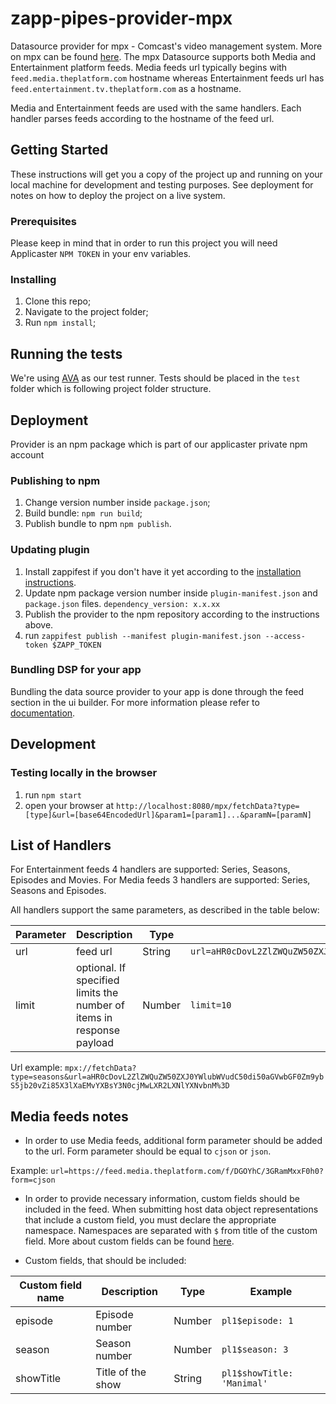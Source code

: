 # zapp-pipes-provider-mpx

Datasource provider for mpx - Comcast's video management system. More on mpx can be found [here](https://www.comcasttechnologysolutions.com/our-portfolio/video-platform/mpx).
The mpx Datasource supports both Media and Entertainment platform feeds. 
Media feeds url typically begins with `feed.media.theplatform.com` hostname whereas Entertainment feeds url has `feed.entertainment.tv.theplatform.com` as a hostname.

Media and Entertainment feeds are used with the same handlers. Each handler parses feeds according to the hostname of the feed url.

## Getting Started

These instructions will get you a copy of the project up and running on your local machine for development and testing purposes. See deployment for notes on how to deploy the project on a live system.

### Prerequisites

Please keep in mind that in order to run this project you will need Applicaster `NPM TOKEN` in your env variables.

### Installing

1.  Clone this repo;
2.  Navigate to the project folder;
3.  Run `npm install`;

## Running the tests

We're using [AVA](https://github.com/avajs/ava) as our test runner.
Tests should be placed in the `test` folder which is following project folder structure.

## Deployment

Provider is an npm package which is part of our applicaster private npm account

### Publishing to npm

1.  Change version number inside `package.json`;
2.  Build bundle: `npm run build`;
3.  Publish bundle to npm `npm publish`.

### Updating plugin

1.  Install zappifest if you don't have it yet according to the [installation instructions](https://github.com/applicaster/zappifest).
2.  Update npm package version number inside `plugin-manifest.json` and `package.json` files. `dependency_version: x.x.xx`
3.  Publish the provider to the npm repository according to the instructions above. 
3.  run `zappifest publish --manifest plugin-manifest.json --access-token $ZAPP_TOKEN`

### Bundling DSP for your app

Bundling the data source provider to your app is done through the feed section in the ui builder. For more information please refer to [documentation](http://developer-zapp.applicaster.com/Zapp-Pipes/7.-Connect-to-Zapp.html).

## Development

### Testing locally in the browser

1.  run `npm start`
2.  open your browser at `http://localhost:8080/mpx/fetchData?type=[type]&url=[base64EncodedUrl]&param1=[param1]...&paramN=[paramN]`

## List of Handlers

For Entertainment feeds 4 handlers are supported: Series, Seasons, Episodes and Movies.
For Media feeds 3 handlers are supported: Series, Seasons and Episodes.

All handlers support the same parameters, as described in the table below:


| Parameter | Description                                                           | Type   | Example                           |
| --------- | ----------------------------------------------------------------------| ------ | --------------------------------- |
| url       | feed url                                                              | String | `url=aHR0cDovL2ZlZWQuZW50ZXJ0YWlubWVudC50di50aGVwbGF0Zm9ybS5jb20vZi85X3lXaEMvYXBsY3N0cjMwLXR2LXNlYXNvbnM%3D`                     |
| limit     | optional. If specified limits the number of items in response payload | Number | `limit=10`                        |

Url example: `mpx://fetchData?type=seasons&url=aHR0cDovL2ZlZWQuZW50ZXJ0YWlubWVudC50di50aGVwbGF0Zm9ybS5jb20vZi85X3lXaEMvYXBsY3N0cjMwLXR2LXNlYXNvbnM%3D`

## Media feeds notes

- In order to use Media feeds, additional form parameter should be added to the url. Form parameter should be equal to `cjson` or `json`.

Example: `url=https://feed.media.theplatform.com/f/DGOYhC/3GRamMxxF0h0?form=cjson`

- In order to provide necessary information, custom fields should be included in the feed. 
When submitting host data object representations that include a custom field, you must declare the appropriate namespace.
Namespaces are separated with `$` from title of the custom field. 
More about custom fields can be found [here](https://docs.theplatform.com/help/wsf-working-with-custom-fields).

- Custom fields, that should be included:

| Custom field name | Description                    | Type   | Example                           |
| ----------------- | -------------------------------| ------ | --------------------------------- |
| episode           | Episode number                 | Number | `pl1$episode: 1`                  |
| season            | Season number                  | Number | `pl1$season: 3`                   |
| showTitle         | Title of the show              | String | `pl1$showTitle: 'Manimal'`        |
